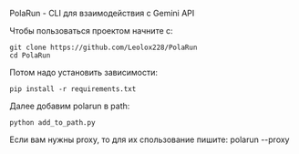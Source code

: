 PolaRun - CLI для взаимодействия с Gemini API

Чтобы пользоваться проектом начните с:

```bah
git clone https://github.com/Leolox228/PolaRun
cd PolaRun
```

Потом надо установить зависимости:

```bah
pip install -r requirements.txt
```

Далее добавим polarun в path:
```bah
python add_to_path.py
```

Если вам нужны proxy, то для их спользование пишите: polarun --proxy
